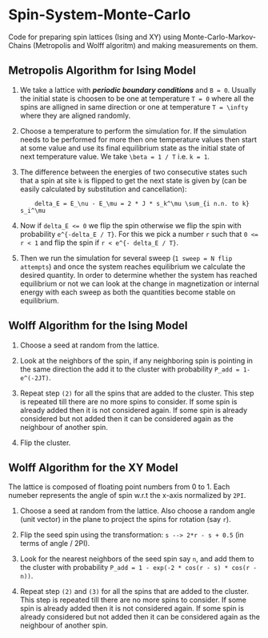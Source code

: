 # Spin-System-Monte-Carlo

Code for preparing spin lattices (Ising and XY) using Monte-Carlo-Markov-Chains (Metropolis and Wolff algoritm) and making measurements on them.

## Metropolis Algorithm for Ising Model

1. We take a lattice with ***periodic boundary conditions***  and `B = 0`. Usually the initial state is choosen to be one at temperature `T = 0` where all the spins are alligned in same direction or one at temperature `T = \infty` where they are aligned randomly.

2. Choose a temperature to perform the simulation for. If the simulation needs to be performed for more then one temperature values then start at some value and use its final equilibrium state as the initial state of next temperature value. We take `\beta = 1 / T` i.e. `k = 1`.

3. The difference between the energies of two consecutive states such that a spin at site `k` is flipped to get the next state is given by (can be easily calculated by substitution and cancellation):
    ```
        delta_E = E_\nu - E_\mu = 2 * J * s_k^\mu \sum_{i n.n. to k} s_i^\mu
    ```
    
4. Now if `delta_E <= 0` we flip the spin otherwise we flip the spin with probability `e^{-delta_E / T}`. For this we pick a number `r` such that `0 <= r < 1` and flip the spin if `r < e^{- delta_E / T}`.

5. Then we run the simulation for several sweep (`1 sweep = N flip attempts`) and once the system reaches equilibrium we calculate the desired quantity. In order to determine whether the system has reached equilibrium or not we can look at the change in magnetization or internal energy with each sweep as both the quantities become stable on equilibrium.


## Wolff Algorithm for the Ising Model

1. Choose a seed at random from the lattice.

2. Look at the neighbors of the spin, if any neighboring spin is pointing in the same direction the add it to the cluster with probability `P_add = 1-e^(-2JT)`.

3. Repeat step `(2)` for all the spins that are added to the cluster. This step is repeated till there are no more spins to consider. If some spin is already added then it is not considered again. If some spin is already considered but not added then it can be considered again as the neighbour of another spin.

4. Flip the cluster.

## Wolff Algorithm for the XY Model

The lattice is composed of floating point numbers from 0 to 1. Each numeber represents the angle of spin w.r.t the x-axis normalized by `2PI`.

1. Choose a seed at random from the lattice. Also choose a random angle (unit vector) in the plane to project the spins for rotation (say `r`).

2. Flip the seed spin using the transformation: `s --> 2*r - s + 0.5` (in terms of angle / 2PI).

3. Look for the nearest neighbors of the seed spin say `n`, and add them to the cluster with probability `P_add = 1 - exp(-2 * cos(r - s) * cos(r - n))`. 

4. Repeat step `(2)` and `(3)` for all the spins that are added to the cluster. This step is repeated till there are no more spins to consider. If some spin is already added then it is not considered again. If some spin is already considered but not added then it can be considered again as the neighbour of another spin.